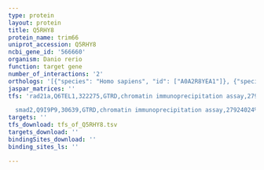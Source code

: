 ```yaml
---
type: protein
layout: protein
title: Q5RHY8
protein_name: trim66
uniprot_accession: Q5RHY8
ncbi_gene_id: '566660'
organism: Danio rerio
function: target gene
number_of_interactions: '2'
orthologs: '[{"species": "Homo sapiens", "id": ["A0A2R8YEA1"]}, {"species": "Mus musculus", "id": ["E9QLR8"]}, {"species": "Rattus norvegicus", "id": ["F1M6Z0"]}]'
jaspar_matrices: ''
tfs: 'rad21a,Q6TEL1,322275,GTRD,chromatin immunoprecipitation assay,27924024%5Buid%5D,No

  smad2,Q9I9P9,30639,GTRD,chromatin immunoprecipitation assay,27924024%5Buid%5D,No'
targets: ''
tfs_download: tfs_of_Q5RHY8.tsv
targets_download: ''
bindingSites_download: ''
binding_sites_ls: ''

---
```

